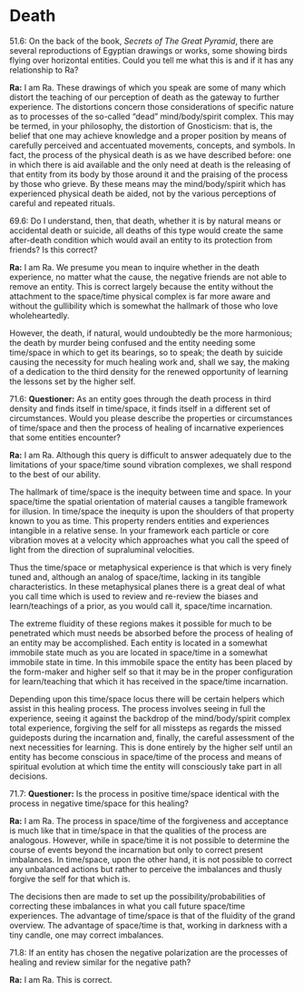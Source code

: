 # Death
51.6: On the back of the book, _Secrets of The Great Pyramid_, there are several reproductions of Egyptian drawings or works, some showing birds flying over horizontal entities. Could you tell me what this is and if it has any relationship to Ra?

**Ra:** I am Ra. These drawings of which you speak are some of many which distort the teaching of our perception of death as the gateway to further experience. The distortions concern those considerations of specific nature as to processes of the so-called “dead” mind/body/spirit complex. This may be termed, in your philosophy, the distortion of Gnosticism: that is, the belief that one may achieve knowledge and a proper position by means of carefully perceived and accentuated movements, concepts, and symbols. In fact, the process of the physical death is as we have described before: one in which there is aid available and the only need at death is the releasing of that entity from its body by those around it and the praising of the process by those who grieve. By these means may the mind/body/spirit which has experienced physical death be aided, not by the various perceptions of careful and repeated rituals.

69.6: Do I understand, then, that death, whether it is by natural means or accidental death or suicide, all deaths of this type would create the same after-death condition which would avail an entity to its protection from friends? Is this correct?

**Ra:** I am Ra. We presume you mean to inquire whether in the death experience, no matter what the cause, the negative friends are not able to remove an entity. This is correct largely because the entity without the attachment to the space/time physical complex is far more aware and without the gullibility which is somewhat the hallmark of those who love wholeheartedly.  
  
However, the death, if natural, would undoubtedly be the more harmonious; the death by murder being confused and the entity needing some time/space in which to get its bearings, so to speak; the death by suicide causing the necessity for much healing work and, shall we say, the making of a dedication to the third density for the renewed opportunity of learning the lessons set by the higher self.

71.6: **Questioner:** As an entity goes through the death process in third density and finds itself in time/space, it finds itself in a different set of circumstances. Would you please describe the properties or circumstances of time/space and then the process of healing of incarnative experiences that some entities encounter?

**Ra:** I am Ra. Although this query is difficult to answer adequately due to the limitations of your space/time sound vibration complexes, we shall respond to the best of our ability.  
  
The hallmark of time/space is the inequity between time and space. In your space/time the spatial orientation of material causes a tangible framework for illusion. In time/space the inequity is upon the shoulders of that property known to you as time. This property renders entities and experiences intangible in a relative sense. In your framework each particle or core vibration moves at a velocity which approaches what you call the speed of light from the direction of supraluminal velocities.  
  
Thus the time/space or metaphysical experience is that which is very finely tuned and, although an analog of space/time, lacking in its tangible characteristics. In these metaphysical planes there is a great deal of what you call time which is used to review and re-review the biases and learn/teachings of a prior, as you would call it, space/time incarnation.  
  
The extreme fluidity of these regions makes it possible for much to be penetrated which must needs be absorbed before the process of healing of an entity may be accomplished. Each entity is located in a somewhat immobile state much as you are located in space/time in a somewhat immobile state in time. In this immobile space the entity has been placed by the form-maker and higher self so that it may be in the proper configuration for learn/teaching that which it has received in the space/time incarnation.  
  
Depending upon this time/space locus there will be certain helpers which assist in this healing process. The process involves seeing in full the experience, seeing it against the backdrop of the mind/body/spirit complex total experience, forgiving the self for all missteps as regards the missed guideposts during the incarnation and, finally, the careful assessment of the next necessities for learning. This is done entirely by the higher self until an entity has become conscious in space/time of the process and means of spiritual evolution at which time the entity will consciously take part in all decisions.

71.7: **Questioner:** Is the process in positive time/space identical with the process in negative time/space for this healing?

**Ra:** I am Ra. The process in space/time of the forgiveness and acceptance is much like that in time/space in that the qualities of the process are analogous. However, while in space/time it is not possible to determine the course of events beyond the incarnation but only to correct present imbalances. In time/space, upon the other hand, it is not possible to correct any unbalanced actions but rather to perceive the imbalances and thusly forgive the self for that which is.  
  
The decisions then are made to set up the possibility/probabilities of correcting these imbalances in what you call future space/time experiences. The advantage of time/space is that of the fluidity of the grand overview. The advantage of space/time is that, working in darkness with a tiny candle, one may correct imbalances.

71.8: If an entity has chosen the negative polarization are the processes of healing and review similar for the negative path?

**Ra:** I am Ra. This is correct.

